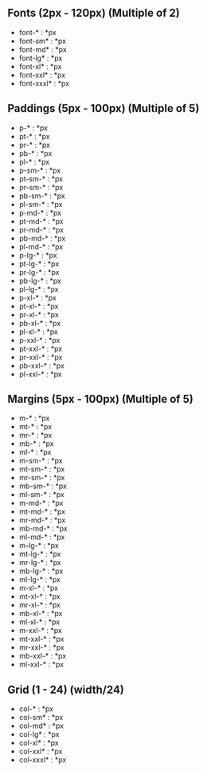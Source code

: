 <h2>Fonts (2px - 120px) (Multiple of 2)</h2>
<ul>
    <li>font-* : *px</li>
    <li>font-sm* : *px</li>
    <li>font-md* : *px</li>
    <li>font-lg* : *px</li>
    <li>font-xl* : *px</li>
    <li>font-xxl* : *px</li>
    <li>font-xxxl* : *px</li>
</ul>


<h2>Paddings (5px - 100px) (Multiple of 5)</h2>
<ul>
    <li>p-* : *px</li>
    <li>pt-* : *px</li>
    <li>pr-* : *px</li>
    <li>pb-* : *px</li>
    <li>pl-* : *px</li>
    <li>p-sm-* : *px</li>
    <li>pt-sm-* : *px</li>
    <li>pr-sm-* : *px</li>
    <li>pb-sm-* : *px</li>
    <li>pl-sm-* : *px</li>
    <li>p-md-* : *px</li>
    <li>pt-md-* : *px</li>
    <li>pr-md-* : *px</li>
    <li>pb-md-* : *px</li>
    <li>pl-md-* : *px</li>
    <li>p-lg-* : *px</li>
    <li>pt-lg-* : *px</li>
    <li>pr-lg-* : *px</li>
    <li>pb-lg-* : *px</li>
    <li>pl-lg-* : *px</li>
    <li>p-xl-* : *px</li>
    <li>pt-xl-* : *px</li>
    <li>pr-xl-* : *px</li>
    <li>pb-xl-* : *px</li>
    <li>pl-xl-* : *px</li>
    <li>p-xxl-* : *px</li>
    <li>pt-xxl-* : *px</li>
    <li>pr-xxl-* : *px</li>
    <li>pb-xxl-* : *px</li>
    <li>pl-xxl-* : *px</li>
</ul>

<h2>Margins (5px - 100px) (Multiple of 5)</h2>
<ul>
    <li>m-* : *px</li>
    <li>mt-* : *px</li>
    <li>mr-* : *px</li>
    <li>mb-* : *px</li>
    <li>ml-* : *px</li>
    <li>m-sm-* : *px</li>
    <li>mt-sm-* : *px</li>
    <li>mr-sm-* : *px</li>
    <li>mb-sm-* : *px</li>
    <li>ml-sm-* : *px</li>
    <li>m-md-* : *px</li>
    <li>mt-md-* : *px</li>
    <li>mr-md-* : *px</li>
    <li>mb-md-* : *px</li>
    <li>ml-md-* : *px</li>
    <li>m-lg-* : *px</li>
    <li>mt-lg-* : *px</li>
    <li>mr-lg-* : *px</li>
    <li>mb-lg-* : *px</li>
    <li>ml-lg-* : *px</li>
    <li>m-xl-* : *px</li>
    <li>mt-xl-* : *px</li>
    <li>mr-xl-* : *px</li>
    <li>mb-xl-* : *px</li>
    <li>ml-xl-* : *px</li>
    <li>m-xxl-* : *px</li>
    <li>mt-xxl-* : *px</li>
    <li>mr-xxl-* : *px</li>
    <li>mb-xxl-* : *px</li>
    <li>ml-xxl-* : *px</li>
</ul>

<h2>Grid (1 - 24) (width/24)</h2>

<ul>
    <li>col-* : *px</li>
    <li>col-sm* : *px</li>
    <li>col-md* : *px</li>
    <li>col-lg* : *px</li>
    <li>col-xl* : *px</li>
    <li>col-xxl* : *px</li>
    <li>col-xxxl* : *px</li>
</ul>